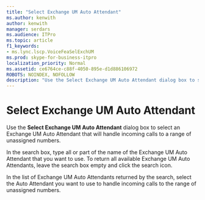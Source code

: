 ```yaml
---
title: "Select Exchange UM Auto Attendant"
ms.author: kenwith
author: kenwith
manager: serdars
ms.audience: ITPro
ms.topic: article
f1_keywords:
- ms.lync.lscp.VoiceFeaSelExchUM
ms.prod: skype-for-business-itpro
localization_priority: Normal
ms.assetid: ce6764ce-c88f-4050-895e-d1d886106972
ROBOTS: NOINDEX, NOFOLLOW
description: "Use the Select Exchange UM Auto Attendant dialog box to select an Exchange UM Auto Attendant that will handle incoming calls to a range of unassigned numbers."
---
```


# Select Exchange UM Auto Attendant
 
Use the **Select Exchange UM Auto Attendant** dialog box to select an Exchange UM Auto Attendant that will handle incoming calls to a range of unassigned numbers.
  
In the search box, type all or part of the name of the Exchange UM Auto Attendant that you want to use. To return all available Exchange UM Auto Attendants, leave the search box empty and click the search icon.
  
In the list of Exchange UM Auto Attendants returned by the search, select the Auto Attendant you want to use to handle incoming calls to the range of unassigned numbers.
  

